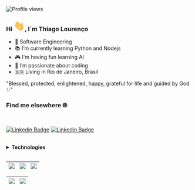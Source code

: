 ![Profile views](https://komarev.com/ghpvc/?username=thilourenco)

### Hi <img src="./assets/hi.gif" width="30">, I´m Thiago Lourenço

- 📖 Software Engineering
- 📚 I’m currently learning Python and Nodejs
- 🎮 I'm having fun learning AI
- 💙 I’m passionate about coding
- 🇧🇷 Living in Rio de Janeiro, Brasil <br>

 "Blessed, protected, enlightened, happy, grateful for life and guided by God ✨"

### Find me elsewhere :globe_with_meridians:

<br />

[![Linkedin Badge](https://img.shields.io/badge/Linkedin-/?style=flat&logo=Linkedin&logoColor=white&link=https://www.linkedin.com/in/thilourenco/)](https://www.linkedin.com/in/thilourenco/)  [![Linkedin Badge](https://img.shields.io/badge/Portfolio-thilourenco-blue)](https://thilourenco.dev.br) 

 <br />

<details>
  <summary><b>Technologies</b></summary>
<div>
<img src="https://cdn.svgporn.com/logos/nodejs-icon.svg" height="30" alt="Nodejs" />
  <img src="https://cdn.icon-icons.com/icons2/2415/PNG/512/express_original_logo_icon_146527.png" height="30" alt="Express" />
  <img src="https://cdn.svgporn.com/logos/fastify-icon.svg" height="30" alt="Fastify" />
  <img src="https://cdn.icon-icons.com/icons2/2107/PNG/512/file_type_nestjs_icon_130355.png" height="30" alt="NestJS" />
  <img src="https://cdn.svgporn.com/logos/javascript.svg" height="30" alt="Javascript"/>
  <img src="https://cdn.svgporn.com/logos/typescript-icon.svg" height="30" alt="Typescript" />
  <img src="https://img.icons8.com/color/452/mongodb.png" height="35" alt="MongoDB" />
  <img src="https://cdn.icon-icons.com/icons2/2699/PNG/512/oracle_logo_icon_168918.png" height="30" alt="Jest">
  <img src="https://cdn.svgporn.com/logos/postgresql.svg" height="30" alt="PostgreSQL"/>
  <img src="https://cdn.svgporn.com/logos/redis.svg"  height="30" alt="Redis"/>
  <img src="https://cdn.svgporn.com/logos/vercel-icon.svg"  height="30" alt="Vercel"/>
  <img src="https://cdn.svgporn.com/logos/react-query-icon.svg"  height="30" alt="React Query"/>
  <img src="https://cdn.svgporn.com/logos/nextjs-icon.svg"  height="30" alt="Next"/>
  <img src="https://cdn.svgporn.com/logos/tailwindcss-icon.svg"  height="30" alt="Tailwindcss"/>
  <img src="https://cdn.svgporn.com/logos/linux-tux.svg" height="30" alt="Linux">
  <img src="https://cdn.svgporn.com/logos/docker-icon.svg" height="30" alt="Docker">
  <img src="https://cdn.svgporn.com/logos/python.svg" height="30" alt="Python">
</div>
</details>
</br>

| ![](http://github-profile-summary-cards.vercel.app/api/cards/stats?username=thilourenco&theme=github) | ![](http://github-profile-summary-cards.vercel.app/api/cards/repos-per-language?username=thilourenco&hide=Html&theme=github) | ![](http://github-profile-summary-cards.vercel.app/api/cards/most-commit-language?username=thilourenco&theme=github) |
| :-: | :-: | :-: |

![](https://github-profile-summary-cards.vercel.app/api/cards/profile-details?username=thilourenco&theme=github) | ![](https://github-profile-summary-cards.vercel.app/api/cards/productive-time?username=thilourenco&theme=github) 
| :-: | :-: |